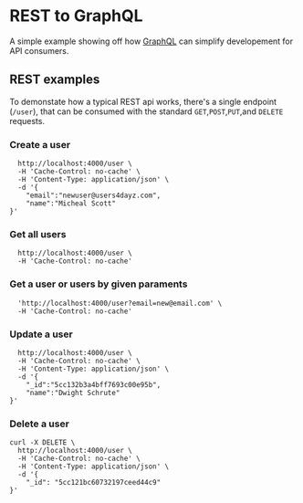 # REST to GraphQL

A simple example showing off how [GraphQL](https://graphql.org) can simplify developement for API consumers.

## REST examples

To demonstate how a typical REST api works, there's a single endpoint (`/user`), that can be consumed with the standard `GET`,`POST`,`PUT`,and `DELETE` requests.

### Create a user
```curl -X POST \
  http://localhost:4000/user \
  -H 'Cache-Control: no-cache' \
  -H 'Content-Type: application/json' \
  -d '{
	"email":"newuser@users4dayz.com",
	"name":"Micheal Scott"
}'
```
### Get all users
```curl -X GET \
  http://localhost:4000/user \
  -H 'Cache-Control: no-cache'
```

### Get a user or users by given paraments
```curl -X GET \
  'http://localhost:4000/user?email=new@email.com' \
  -H 'Cache-Control: no-cache'
  ```

### Update a user 
```curl -X PUT \
  http://localhost:4000/user \
  -H 'Cache-Control: no-cache' \
  -H 'Content-Type: application/json' \
  -d '{
	"_id":"5cc132b3a4bff7693c00e95b",
	"name":"Dwight Schrute"
}'
```

### Delete a user 
```
curl -X DELETE \
  http://localhost:4000/user \
  -H 'Cache-Control: no-cache' \
  -H 'Content-Type: application/json' \
  -d '{
	"_id": "5cc121bc60732197ceed44c9"
}'
```
